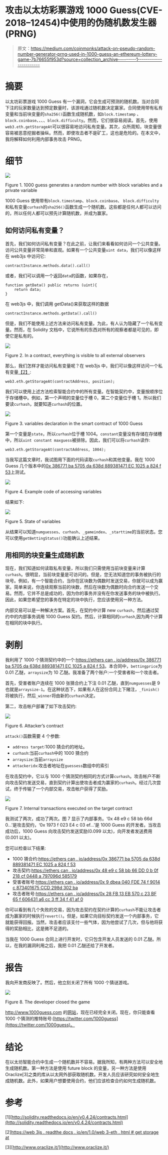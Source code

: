 # 攻击以太坊彩票游戏 1000 Guess(CVE-2018–12454)中使用的伪随机数发生器(PRNG)

> 原文：<https://medium.com/coinmonks/attack-on-pseudo-random-number-generator-prng-used-in-1000-guess-an-ethereum-lottery-game-7b76655f953d?source=collection_archive---------1----------------------->

# 摘要

以太坊彩票游戏 1000 Guess 有一个漏洞，它会生成可预测的随机数。当对合同下注的玩家数量达到预定数量时，该游戏通过随机数决定赢家。合同使用带有私有变量和当前块变量的`sha256()`函数生成随机数，如`block.timestamp` *、* `block.coinbase`、*、*、、`block.difficulty`。然而，它们很容易阅读。首先，使用`web3.eth.getStorageAt`可以很容易地访问私有变量。其次，众所周知，块变量很容易被恶意挖掘者操纵。然而，即使攻击者不是矿工，这也是危险的。在本文中，我将解释如何利用内部事务攻击 PRNG。

# 细节

![](img/fb90c443de7af40e25dbbeed3ae13a2b.png)

Figure 1\. 1000 guess generates a random number with block variables and a private variable

1000 Guess 使用带有`block.timestamp`、`block.coinbase`、 `block.difficulty`和私有变量`curhash`的`sha256()`函数生成一个随机数。这些都是任何人都可以访问的，所以任何人都可以预先计算随机数，并成为赢家。

## 如何访问私有变量？

首先，我们如何访问私有变量？在此之前，让我们来看看如何访问一个公共变量。访问公共变量非常简单和直观。如果有一个公共变量`uint data`，我们可以像这样在 web3js 中访问它:

```
contractInstance.methods.data().call()
```

或者，我们可以调用一个返回`data`的函数，如果存在，

```
function getData() public returns (uint){
    return data;
}
```

在 web3js 中，我们调用 getData()来获取这样的数据

```
contractInstance.methods.getData().call()
```

但是，我们不能使用上述方法来访问私有变量。为此，有人认为隐藏了一个私有变量。然而，在 Solidity 文档中，它说所有的东西对所有的观察者都是可见的，即使它是私有的。

![](img/a619ce6124fc5924ff962c962c13a73b.png)

Figure 2\. In a contract, everything is visible to all external observers

那么，我们怎样才能访问私有变量呢？在 web3js 中，我们可以像这样访问一个私有变量[【2】](https://web3js.readthedocs.io/en/1.0/web3-eth.html#getstorageat):

```
web3.eth.getStorageAt(contractAddress, position);
```

我们可以使用上述方法检索智能合约中的所有变量。在智能契约中，变量按顺序位于存储槽中。例如，第一个声明的变量位于槽 0，第二个变量位于槽 1。所以我们要读`curhash`，就要知道`curhash`的位置。

![](img/dd7fc0b48543c2f9d1b16fcce21cf250.png)

Figure 3\. variables declaration in the smart contract of 1000 Guess

第一个变量是`state`，所以`curhash`位于槽 1004。`constant`变量没有存储在存储槽中，所以`uint constant maxguess`被排除。因此，我们可以将`curhash`读作:

```
web3.eth.getStorageAt(contractAddress, 1004);
```

当我写这篇文章时，我试图用下面的代码读取`curhash`和其他变量。我在 1000 Guess 几个版本中的[0x 386771 ba 5705 da 638d 889381471 EC 1025 a 824 f 53](https://etherscan.io/address/0x386771ba5705da638d889381471ec1025a824f53#readContract)上测试。

![](img/867cf2b66330a2700531072c7a97b3b8.png)

Figure 4\. Example code of accessing variables

结果如下:

![](img/d708dfe015c02e6ad5c09019782f53f1.png)

Figure 5\. State of variables

从结果可以知道`numguesses`、`curhash`、`_gameindex`、`_starttime`的当前状态。您可以使用`getBettingStatus()`功能确认上述结果。

## 用相同的块变量生成随机数

现在，我们知道如何读取私有变量，所以我们只需使用当前块变量来计算`curhash`。很明显，当前块变量是可访问的。但是，您无法知道您的事务被执行的块号。例如，有一个智能合约，当你在区块数为偶数时发送交易，你就可以成为赢家。简单来说，你连续观察当前的块数，然后在块数为偶数时向合约发送一个交易。然而，它并不总是成功的，因为你的事务并没有在你发送事务的块中被执行。因此，如果您希望您的事务在特定的块中执行，您应该使用另一种方法。

内部交易可以是一种解决方案。首先，在契约中计算 new `curhash`，然后通过契约中的内部事务调用 1000 Guess 契约。然后，计算相同的`curhash`,因为两个计算在相同的块中执行。

# 剥削

我利用了 1000 个猜测契约中的一个:[https://ethers can . io/address/0x 386771 ba 5705 da 638d 889381471 EC 1025 a 824 f 53](https://etherscan.io/address/0x386771ba5705da638d889381471ec1025a824f53#readContract)。本合同中，`bettingprice`为 0.01 乙醚，`arraysize`为 10 乙醚。我准备了两个账户:一个受害者和一个攻击者。

首先，受害者账户连续在 1000 张猜合约上下注 0.01 乙醚，直到`numguesses`是 9 也就是`arraysize-1`。在这种状态下，如果有人在这份合同上下赌注，`_finish()`将被执行，然后`_winner`将由新的`curhash`决定。

第二，攻击帐户部署了如下攻击契约:

![](img/985d6ad7191f4817bbd2d448d3127757.png)

Figure 6\. Attacker’s contract

`attack()`函数需要 4 个参数:

*   `address target`:1000 猜合约的地址。
*   `curhash`:当前`curhash`中的 1000 猜合约
*   `arraysize`:当前`arraysize`
*   `attackeridx`:攻击者地址在`guessess`数组中的索引

在攻击契约中，它以与 1000 个猜测契约相同的方式计算`curhash`。攻击帐户不断向攻击契约发送交易，直到契约计算出使攻击者成为赢家的`curhash`。经过几次尝试，终于传输了一个内部交易，攻击帐户获得了奖励。

![](img/03bee6f5d851504dd5fd5dbae222e117.png)

Figure 7\. Internal transactions executed on the target contract

我测试了两次，成功了两次。图 7 显示了内部事务。‘0x 48 e9 c 58 bb 66d 0…’是攻击契约，‘0x 1973 f 023 E4 c 03 ef…’是 1000 Guess 的开发者。当攻击成功后，1000 Guess 向攻击契约发送奖励(0.099 以太)，向开发者发送费用(0.001 以太)。

您可以检查以下结果:

*   1000 猜合约:[https://ethers can . io/address/0x 386771 ba 5705 da 638d 889381471 EC 1025 a 824 f 53](https://etherscan.io/address/0x386771ba5705da638d889381471ec1025a824f53)
*   攻击契约:[https://ethers can . io/address/0x 48 e9 c 58 bb 66 DD 0 b 0f 218 cf 0448 a 797096d 585179](https://etherscan.io/address/0x48e9c58bb66dd0b0f218cf0448a797096d585179#internaltx)
*   受害者账号:[https://ethers can . io/address/0x 9 dbea 040 FDE 74 f 9014 c 873401675 CCD 298d 302 ba](https://etherscan.io/address/0x9dbea040fde74f9014c873401675ccd298d302ba)
*   攻击者账号:[https://ethers can . io/address/0x 28 FB 13 EB 570 c 23 BF 65 f 606431 a6 cc 3 ff 34 f 41 af 0](https://etherscan.io/address/0x28fb13eb570c23bf65f606431a6cc3ff34f41af0)

你可以看到有几个失败的交易，因为攻击契约在契约计算的`curhash`不能让攻击者成为赢家的时候执行`revert()`。但是，如果它向目标契约发送一个内部事务，它就能获得回报。当然，攻击者应该支付一些气体，因为他尝试了几次，但与他将获得的奖励相比，这是微不足道的。

当我在 1000 Guess 合同上进行开发时，它只包含开发人员发送的 0.01 乙醚。所以，在我的漏洞利用之后，我把 0.01 乙醚还给了开发者。

# 报告

我向开发商反映了。然后，他立刻关闭了所有 1000 个猜谜游戏。

![](img/c1adc0310efc1851a820c76ebceb7698.png)

Figure 8\. The developer closed the game

http://www.1000guess.com 的[网站](http://www.1000guess.com/)，现在已经完全关闭。现在，你只能查看 1000 个猜测的推特账号:[https://twitter.com/1000guess](https://twitter.com/1000guess)。

# 结论

在以太坊智能合约中生成一个随机数并不容易。据我所知，有两种方法可以安全地生成随机数。第一种方法是使用 future block 的变量，另一种方法是使用 Oraclize[3]之类的库从以太网外部获取随机数。开发人员应该研究如何安全地生成随机数。此外，如果用户想要使用合约，他们应该检查合约如何生成随机数。

# 参考

[1][http://solidity.readthedocs.io/en/v0.4.24/contracts.html](http://solidity.readthedocs.io/en/v0.4.24/contracts.html)

[2][https://web 3js . readthe docs . io/en/1.0/web 3-eth . html # get storage at](https://web3js.readthedocs.io/en/1.0/web3-eth.html#getstorageat)

[3][http://www.oraclize.it/](http://www.oraclize.it/)